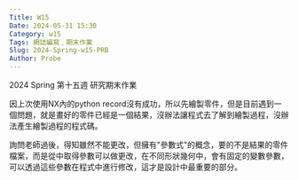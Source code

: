 ```yaml
---
Title: W15
Date: 2024-05-31 15:30
Category: w15
Tags: 網誌編寫﹐期末作業
Slug: 2024-Spring-w15-PRB
Author: Probe
---
```


2024 Spring 第十五週 研究期末作業

<!-- PELICAN_END_SUMMARY -->

因上次使用NX內的python record沒有成功，所以先繪製零件，但是目前遇到一個問題，就是畫好的零件已經是一個結果，沒辦法讓程式去了解到繪製過程，沒辦法產生繪製過程的程式碼。

詢問老師過後，得知雖然不能更改，但擁有"參數式"的概念，要的不是結果的零件檔案，而是從中取得參數可以做更改，在不同形狀幾何中，會有固定的變數參數，可以透過這些參數在程式中進行修改，這才是設計中最重要的部分。